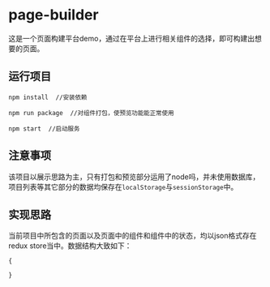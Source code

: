 # page-builder

这是一个页面构建平台demo，通过在平台上进行相关组件的选择，即可构建出想要的页面。


## 运行项目

```
npm install  //安装依赖

npm run package  //对组件打包，使预览功能能正常使用

npm start  //启动服务
```

## 注意事项

该项目以展示思路为主，只有打包和预览部分运用了node吗，并未使用数据库，项目列表等其它部分的数据均保存在``localStorage``与``sessionStorage``中。

## 实现思路

当前项目中所包含的页面以及页面中的组件和组件中的状态，均以json格式存在redux store当中。数据结构大致如下：

```
{
  
}
```